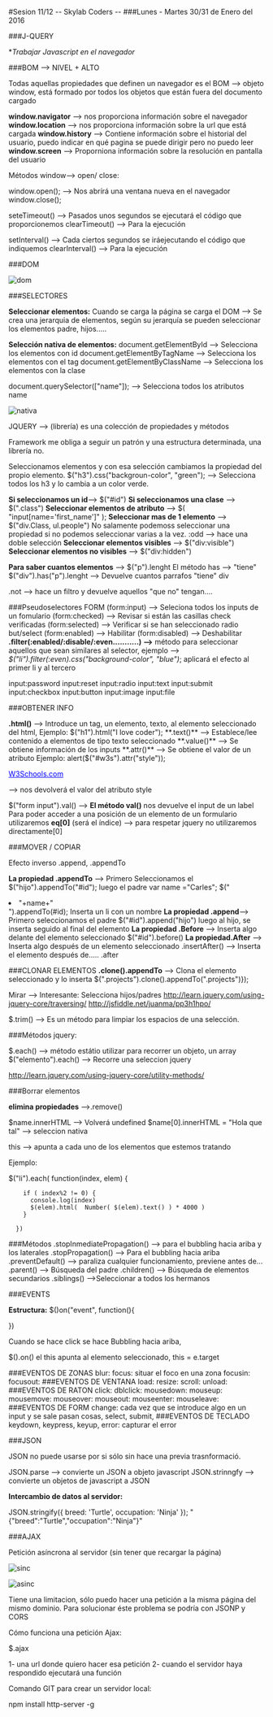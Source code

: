 #Sesion 11/12 -- Skylab Coders --
###Lunes - Martes 30/31 de Enero del 2016

###J-QUERY

**Trabajar Javascript en el navegador*

###BOM --> NIVEL + ALTO

Todas aquellas propiedades que definen un navegador es el BOM --> objeto window, está formado por todos los objetos que están fuera del documento cargado 

**window.navigator** --> nos proporciona información sobre el navegador
**window.location** --> nos proporciona información sobre la url que está cargada
**window.history** --> Contiene información sobre el historial del usuario, puedo indicar en qué pagina se puede dirigir pero no puedo leer
**window.screen** --> Proporniona información sobre la resolución en pantalla del usuario

Métodos window--> open/ close:

window.open(); --> Nos abrírá una ventana nueva en el navegador
window.close();

seteTimeout() --> Pasados unos segundos se ejecutará el código que proporcionemos
clearTimeout() --> Para la ejecución

setInterval() --> Cada ciertos segundos se iráejecutando el código que indiquemos
clearInterval() --> Para la ejecución

###DOM

![dom](https://raw.githubusercontent.com/juanmaguitar/javascript-notes/master/markdown-en/11-browser-environment/img/dom.png)

###SELECTORES

**Seleccionar elementos:**
Cuando se carga la página se carga el DOM --> Se crea una jerarquia de elementos, según su jerarquía se pueden seleccionar los elementos padre, hijos.....

**Selección nativa de elementos:**
document.getElementById --> Selecciona los elementos con id
document.getElementByTagName --> Selecciona los elementos con el tag
document.getElementByClassName --> Selecciona los elementos con la clase

document.querySelector(["name"]); --> Selecciona todos los atributos name

![nativa](https://raw.githubusercontent.com/juanmaguitar/javascript-notes/master/markdown-en/11-browser-environment/img/parent-child.png)

JQUERY --> (librería) es una colección de propiedades y métodos 

Framework me obliga a seguir un patrón y una estructura determinada, una librería no.

Seleccionamos elementos y con esa selección cambiamos la propiedad del propio elemento.
$("h3").css("backgroun-color", "green"); --> Selecciona todos los h3 y lo cambia a un color verde.

**Si seleccionamos un id**--> $("#id")
**Si seleccionamos una clase** --> $(".class")
**Seleccionar elementos de atributo** --> $( "input[name='first_name']" );
**Seleccionar mas de 1 elemento** --> $("div.Class, ul.people")
No salamente podemoss seleccionar una propiedad si no podemos seleccionar varias a la vez. :odd --> hace una doble selección
 **Seleccionar elementos visibles** --> $("div:visible") 
 **Seleccionar elementos no visibles** --> $("div:hidden") 


**Para saber cuantos elementos** --> $("p").lenght
El método has --> "tiene" $("div").has("p").lenght --> Devuelve cuantos parrafos "tiene" div

.not --> hace un filtro y devuelve aquellos "que no" tengan....

###Pseudoselectores FORM
(form:input) --> Seleciona todos los inputs de un fomulario
(form:checked) --> Revisar si están las casillas check verificadas
(form:selected) --> Verificar si se han seleccionado radio but/select
(form:enabled) --> Habilitar
(form:disabled) --> Deshabilitar
**.filter(:enabled/:disable/:even...........) -->** método para seleccionar aquellos que sean similares al selector, ejemplo --> *$("li").filter(:even).css("background-color", "blue")*; aplicará el efecto al primer li y al tercero

input:password
input:reset
input:radio
input:text
input:submit
input:checkbox
input:button
input:image
input:file

###OBTENER INFO

**.html()** --> Introduce un tag, un elemento, texto, al elemento seleccionado del html, Ejemplo: $("h1").html("I love coder");
**.text()** --> Establece/lee contenido a elementos de tipo texto seleccionado
**.value()** --> Se obtiene información de los inputs
**.attr()** --> Se obtiene el valor de un atributo 
Ejemplo:
alert($("#w3s").attr("style"));
<p><a href="http://www.w3schools.com" style="color:blue" id="w3s">W3Schools.com</a></p>  --> nos devolverá el valor del atributo style

$("form input").val() --> **El método val()** nos devuelve el input de un label
Para poder acceder a una posición de un elemento de un formulario utilizaremos 
**eq[0]** (será el índice) --> para respetar jquery no utilizaremos directamente[0]

###MOVER / COPIAR 
 
 Efecto inverso .append, .appendTo

**La propiedad .appendTo** --> Primero Seleccionamos el 
$("hijo").appendTo("#id"); luego el padre
var name ="Carles";
$("<li>"+name+"</li>").appendTo(#id); Inserta un li con un nombre 
**La propiedad .append**--> Primero seleccionamos el padre
 $("#id").append("hijo") luego al hijo, se inserta seguido al final del elemento
 **La propiedad .Before** --> Inserta algo delante del elemento seleccionado
$("#id").before()
**La propiedad.After** --> Inserta algo después de un elemento seleccionado
.insertAfter() --> Inserta el elemento después de.....
.after

###CLONAR ELEMENTOS
**.clone().appendTo** --> Clona el elemento seleccionado y lo inserta 
$(".projects").clone().appendTo(".projects")});

Mirar --> Interesante: Selecciona hijos/padres
http://learn.jquery.com/using-jquery-core/traversing/
http://jsfiddle.net/juanma/pp3h1hpo/

$.trim() --> Es un método para limpiar los espacios de una selección.

###Métodos jquery:

$.each() --> método estátio utilizar para recorrer un objeto, un array
$("elemento").each() --> Recorre una seleccion jquery

http://learn.jquery.com/using-jquery-core/utility-methods/

###Borrar elementos

**elimina propiedades** -->.remove()


$name.innerHTML --> Volverá undefined 
$name[0].innerHTML = "Hola que tal" --> seleccion nativa

this --> apunta a cada uno de los elementos que estemos tratando

Ejemplo:

$("li").each( function(index, elem) {

        if ( index%2 != 0) {
          console.log(index)
          $(elem).html(  Number( $(elem).text() ) * 4000 )
        }

      })



###Métodos
.stopInmediatePropagation() --> para el bubbling hacia ariba y los laterales
.stopPropagation() --> Para el bubbling hacia ariba
.preventDefault() --> paraliza cualquier funcionamiento, previene antes de...
.parent() --> Búsqueda del padre
.children() --> Búsqueda de elementos secundarios
.siblings() -->Seleccionar a todos los hermanos



###EVENTS

**Estructura:**
$()on("event", function(){
    
})

Cuando se hace click se hace Bubbling hacia ariba, 

$().on()
el this apunta al elemento seleccionado, this = e.target

###EVENTOS DE ZONAS
blur:
focus: situar el foco en una zona 
focusin: 
focusout:
###EVENTOS DE VENTANA 
load: 
resize: 
scroll:
unload:
###EVENTOS DE RATON
click: 
dblclick: 
mousedown:
mouseup:
mousemove:
mouseover:
mouseout:
mouseenter:
mouseleave:
###EVENTOS DE FORM
change: cada vez que se introduce algo en un input y se sale pasan cosas, select, 
submit, 
###EVENTOS DE TECLADO
keydown, 
keypress, 
keyup, 
error: capturar el error

###JSON

JSON no puede usarse por si sólo sin hace una previa trasnformació.

JSON.parse --> convierte un JSON a objeto javascript
JSON.strinngfy --> convierte un objetos de javascript a JSON

**Intercambio de datos al servidor:**

JSON.stringify({ breed: 'Turtle', occupation: 'Ninja' });
"{"breed":"Turtle","occupation":"Ninja"}"


###AJAX

Petición asíncrona al servidor (sin tener que recargar la página)

![sinc](https://raw.githubusercontent.com/juanmaguitar/javascript-notes/master/markdown-en/14-AJAX/img/ajax.png)

![asinc](https://raw.githubusercontent.com/juanmaguitar/javascript-notes/master/markdown-en/14-AJAX/img/ajax.png)

Tiene una limitacion, sólo puedo hacer una petición a la misma página del mismo dominio. Para solucionar éste problema se podría con JSONP y CORS

Cómo funciona una petición Ajax: 

$.ajax 

1- una url donde quiero hacer esa petición
2- cuando el servidor haya respondido ejecutará una función 

Comando GIT para crear un servidor local:

npm install http-server -g